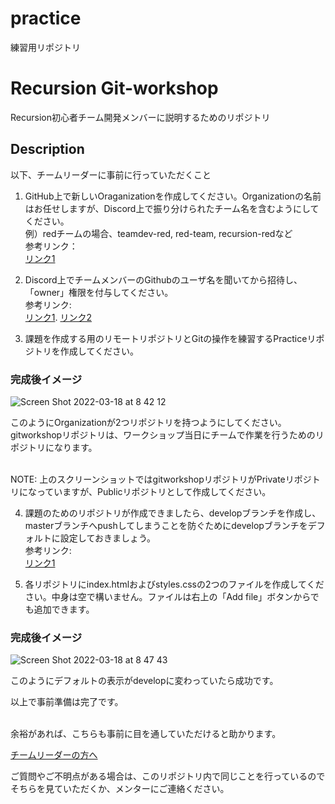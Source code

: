 
# practice
練習用リポジトリ

# Recursion Git-workshop
 Recursion初心者チーム開発メンバーに説明するためのリポジトリ

 ## Description

 以下、チームリーダーに事前に行っていただくこと

 1. GitHub上で新しいOraganizationを作成してください。Organizationの名前はお任せしますが、Discord上で振り分けられたチーム名を含むようにしてください。  
 例）redチームの場合、teamdev-red, red-team, recursion-redなど  
 参考リンク：  
 [リンク1](https://docs.github.com/ja/organizations/collaborating-with-groups-in-organizations/creating-a-new-organization-from-scratch)
 

 2. Discord上でチームメンバーのGithubのユーザ名を聞いてから招待し、「owner」権限を付与してください。  
 参考リンク:   
 [リンク1](https://qiita.com/w_tkmn/items/ee16bf16715f4bbcbd9b). 
 [リンク2](https://zenn.dev/acha_n/scraps/345f9fd5028faa)

 3. 課題を作成する用のリモートリポジトリとGitの操作を練習するPracticeリポジトリを作成してください。

 ### 完成後イメージ
 ![Screen Shot 2022-03-18 at 8 42 12](https://user-images.githubusercontent.com/66197642/159035170-a125c64c-ed34-480a-9467-fc4150a3ff1c.png)

 このようにOrganizationが2つリポジトリを持つようにしてください。
 gitworkshopリポジトリは、ワークショップ当日にチームで作業を行うためのリポジトリになります。  
 <br>
 
 NOTE: 上のスクリーンショットではgitworkshopリポジトリがPrivateリポジトリになっていますが、Publicリポジトリとして作成してください。<br>

 4. 課題のためのリポジトリが作成できましたら、developブランチを作成し、masterブランチへpushしてしまうことを防ぐためにdevelopブランチをデフォルトに設定しておきましょう。  
 参考リンク:  
 [リンク1](https://docs.github.com/ja/repositories/configuring-branches-and-merges-in-your-repository/managing-branches-in-your-repository/changing-the-default-branch)
 
 5. 各リポジトリにindex.htmlおよびstyles.cssの2つのファイルを作成してください。中身は空で構いません。ファイルは右上の「Add file」ボタンからでも追加できます。

 ### 完成後イメージ

 ![Screen Shot 2022-03-18 at 8 47 43](https://user-images.githubusercontent.com/66197642/159036205-b293a02c-6f7f-48ae-a3d1-b2e8b92e5a51.png)

 このようにデフォルトの表示がdevelopに変わっていたら成功です。<br>

 以上で事前準備は完了です。<br><br>
 
 余裕があれば、こちらも事前に目を通していただけると助かります。
 
 [チームリーダーの方へ](https://github.com/recursion-teamdev/git-workshop/blob/main/teamleader.md)

 ご質問やご不明点がある場合は、このリポジトリ内で同じことを行っているのでそちらを見ていただくか、メンターにご連絡ください。<br>

